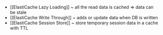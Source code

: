 - [[ElastiCache Lazy Loading]] ~ all the read data is cached => data can be stale
- [[ElastiCache Write Through]] ~ adds or update data when DB is written
- [[ElastiCache Session Store]] ~ store temporary session data in a cache with TTL

